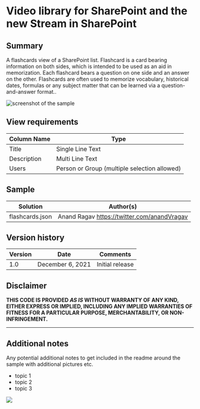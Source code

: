 # Video library for SharePoint and the new Stream in SharePoint

## Summary
A flashcards view of a SharePoint list. Flashcard is a card bearing information on both sides, which is intended to be used as an aid in memorization. Each flashcard bears a question on one side and an answer on the other. Flashcards are often used to memorize vocabulary, historical dates, formulas or any subject matter that can be learned via a question-and-answer format..

![screenshot of the sample](./assets/Flashcards.gif)

## View requirements

Column Name   |Type
--------------|--------------
Title         | Single Line Text
Description   | Multi Line Text
Users         | Person or Group (multiple selection allowed)


## Sample

Solution|Author(s)
--------|---------
flashcards.json | Anand Ragav https://twitter.com/anandVragav 

## Version history

Version|Date|Comments
-------|----|--------
1.0|December 6, 2021|Initial release

## Disclaimer
**THIS CODE IS PROVIDED *AS IS* WITHOUT WARRANTY OF ANY KIND, EITHER EXPRESS OR IMPLIED, INCLUDING ANY IMPLIED WARRANTIES OF FITNESS FOR A PARTICULAR PURPOSE, MERCHANTABILITY, OR NON-INFRINGEMENT.**

---

## Additional notes
Any potential additional notes to get included in the readme around the sample with additional pictures etc.

- topic 1
- topic 2
- topic 3

<img src="https://telemetry.sharepointpnp.com/sp-dev-list-formatting/view-samples/readme-template" />